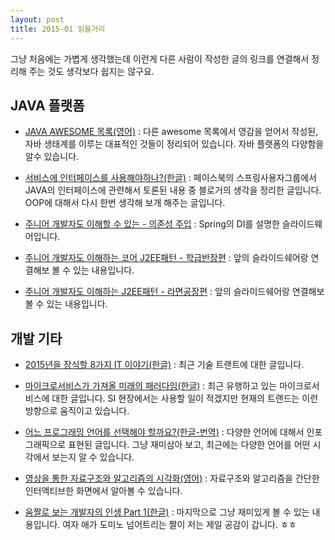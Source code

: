 ```yaml
---
layout: post
title: 2015-01 읽을거리
---
```


그냥 처음에는 가볍게 생각했는데 이런게 다른 사람이 작성한 글의 링크를 연결해서 정리해 주는 것도 생각보다 쉽지는 않구요.

## JAVA 플랫폼

- [JAVA AWESOME 목록(영어)](https://github.com/akullpp/awesome-java) : 다른 awesome 목록에서 영감을 얻어서 작성된, 자바 생태계를 이루는 대표적인 것들이 정리되어 있습니다.
자바 플랫폼의 다양함을 알수 있습니다.

- [서비스에 인터페이스를 사용해야하나?(한글)](http://blog.fupfin.com/?p=81) :  페이스북의 스프링사용자그룹에서 JAVA의 인터페이스에 관련해서 토론된 내용 중 블로거의 생각을 정리한 글입니다. OOP에 대해서 다시 한번 생각해 보개 해주는 글입니다.

- [주니어 개발자도 이해할 수 있는 - 의존성 주입](http://www.slideshare.net/hnki0104/ss-42101768) : Spring의 DI를 설명한 슬라이드웨어입니다.
- [주니어 개발자도 이해하는 코어 J2EE패턴 - 학급반장편](http://www.slideshare.net/hnki0104/j2ee-43049360) : 앞의 슬라이드쉐어랑 연결해보 볼 수 있는 내용입니다.
- [주니어 개발자도 이해하는  J2EE패턴 - 라면공장편](http://www.slideshare.net/hnki0104/ss-43072028) : 앞의 슬라이드쉐어랑 연결해보 볼 수 있는 내용입니다.


## 개발 기타

- [2015년을 장식할 8가지 IT 이야기(한글)](http://www.itworld.co.kr/slideshow/91305?slide=3#stage_slide) : 최근 기술 트랜트에 대한 글입니다.

- [마이크로서비스가 가져올 미래의 패러다임(한글)](http://www.moreagile.net/2014/10/microservices.html) : 최근 유행하고 있는 마이크로서비스에 대한 글입니다. SI 현장에서는 사용할 일이 적겠지만 현재의 트랜드는 이런 방향으로 움직이고 있습니다.

- [어느 프로그래밍 언어를 선택해야 할까요?(한글-번역)](http://mcchae.egloos.com/11148354) : 다양한 언어에 대해서 인포그래픽으로 표현된 글입니다. 그냥 재미삼아 보고, 최근에는 다양한 언어를 어떤 시각에서 보는지 알 수 있습니다.

- [영상을 통한 자료구조와 알고리즘의 시각화(영어)](http://visualgo.net/) : 자료구조와 알고리즘을 간단한 인터액티브한 화면에서 알아볼 수 있습니다.

- [움짤로 보는 개발자의 인생 Part 1(한글)](http://m.pikicast.com/pikicast-new-web/collection/view?colId=48102) : 마지막으로 그냥 재미있게 볼 수 있는 내용입니다. 여자 애가 도미노 넘어트리는 짤이 저는 제일 공감이 갑니다. ㅎㅎ